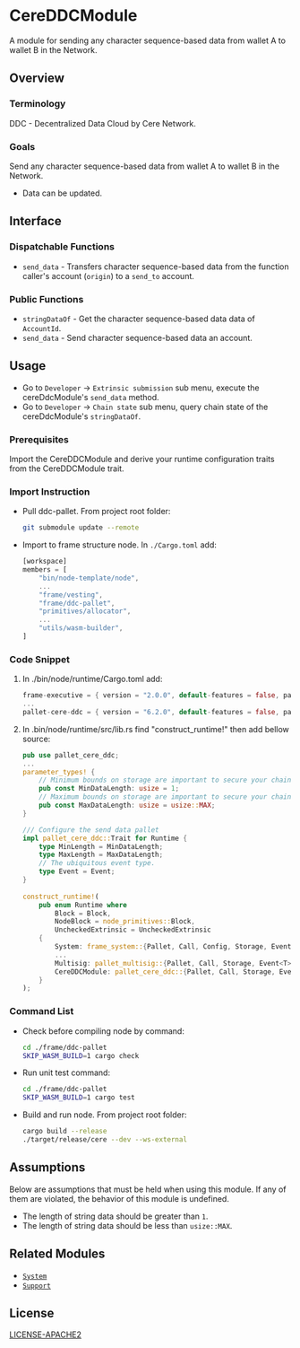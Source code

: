 # CereDDCModule

A module for sending any character sequence-based data from wallet A to wallet B in the Network.

## Overview

### Terminology

DDC - Decentralized Data Cloud by Cere Network.

### Goals

Send any character sequence-based data from wallet A to wallet B in the Network.
* Data can be updated.

## Interface

### Dispatchable Functions

* `send_data` - Transfers character sequence-based data from the function caller's account (`origin`) to a `send_to` account.

### Public Functions

* `stringDataOf` - Get the character sequence-based data data of `AccountId`.
* `send_data` - Send character sequence-based data an account.

## Usage

* Go to `Developer` -> `Extrinsic submission` sub menu, execute the cereDdcModule's `send_data` method.
* Go to `Developer` -> `Chain state` sub menu, query chain state of the cereDdcModule's `stringDataOf`.

### Prerequisites

Import the CereDDCModule and derive your runtime configuration traits from the CereDDCModule trait.

### Import Instruction

* Pull ddc-pallet. From project root folder:
    ```bash
    git submodule update --remote
    ```

* Import to frame structure node. In `./Cargo.toml` add:
    ```rust
    [workspace]
    members = [
    	"bin/node-template/node",
    	...
    	"frame/vesting",
    	"frame/ddc-pallet",
    	"primitives/allocator",
    	...
    	"utils/wasm-builder",
    ]
    ```

### Code Snippet

1. In ./bin/node/runtime/Cargo.toml add:
    ```rust
    frame-executive = { version = "2.0.0", default-features = false, path = "../../../frame/executive" }
    ...
    pallet-cere-ddc = { version = "6.2.0", default-features = false, path = "../../../frame/ddc-pallet" }
    ```

1. In .bin/node/runtime/src/lib.rs find "construct_runtime!" then add bellow source:
    ```rust
    pub use pallet_cere_ddc;
    ...
    parameter_types! {
    	// Minimum bounds on storage are important to secure your chain.
    	pub const MinDataLength: usize = 1;
    	// Maximum bounds on storage are important to secure your chain.
    	pub const MaxDataLength: usize = usize::MAX;
    }
    
    /// Configure the send data pallet
    impl pallet_cere_ddc::Trait for Runtime {
    	type MinLength = MinDataLength;
    	type MaxLength = MaxDataLength;
    	// The ubiquitous event type.
    	type Event = Event;
    }
      
    construct_runtime!(
    	pub enum Runtime where
    		Block = Block,
    		NodeBlock = node_primitives::Block,
    		UncheckedExtrinsic = UncheckedExtrinsic
    	{
    		System: frame_system::{Pallet, Call, Config, Storage, Event<T>},
            ...
            Multisig: pallet_multisig::{Pallet, Call, Storage, Event<T>},
            CereDDCModule: pallet_cere_ddc::{Pallet, Call, Storage, Event<T>},
    	}
    );
    ```

### Command List
* Check before compiling node by command:
    ```bash
    cd ./frame/ddc-pallet
    SKIP_WASM_BUILD=1 cargo check
    ```

* Run unit test command:
    ```bash
    cd ./frame/ddc-pallet
    SKIP_WASM_BUILD=1 cargo test
    ```

* Build and run node. From project root folder:
    ```bash
    cargo build --release
    ./target/release/cere --dev --ws-external
    ```

## Assumptions

Below are assumptions that must be held when using this module.  If any of
them are violated, the behavior of this module is undefined.
* The length of string data should be greater than `1`.
* The length of string data should be less than `usize::MAX`.

## Related Modules

* [`System`](https://docs.rs/frame-system/latest/frame_system/)
* [`Support`](https://docs.rs/frame-support/latest/frame_support/)

## License

[LICENSE-APACHE2](LICENSE-APACHE2)
